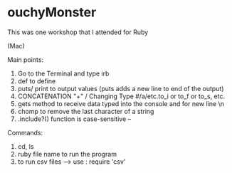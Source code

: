 # ouchyMonster

This was one workshop that I attended for Ruby

(Mac)

Main points:

1. Go to the Terminal and type irb
2. def to define
3. puts/ print to output values (puts adds a new line to end of the output)
4. CONCATENATION "+" / Changing Type #/a/etc.to_i or to_f or to_s, etc.
5. gets method to receive data typed into the console and for new line \n
6. chomp to remove the last character of a string
7. .include?() function is case-sensitive –

Commands:

1. cd, ls
2. ruby file name to run the program
3. to run csv files --> use : require 'csv'

